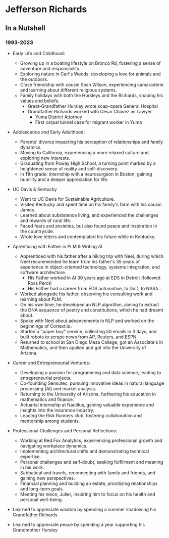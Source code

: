 # Jefferson Richards
## In a Nutshell
### 1993-2023


* Early Life and Childhood:
  * Growing up in a boating lifestyle on Bronco Rd, fostering a sense of adventure and responsibility.
  * Exploring nature in Carl's Woods, developing a love for animals and the outdoors.
  * Close friendship with cousin Sean Wilson, experiencing camaraderie and learning about different religious systems.
  * Family holidays with both the Hursleys and the Richards, shaping his values and beliefs.
    - Great-Grandfather Hursley wrote soap-opera General Hospital
    - Grandfather Richards worked with Cesar Chavez as Lawyer
        * Yuma District Attorney
        * First carpal tunnel case for migrant worker in Yuma

* Adolescence and Early Adulthood:
  * Parents' divorce impacting his perception of relationships and family dynamics.
  * Moving to California, experiencing a more relaxed culture and exploring new interests.
  * Graduating from Poway High School, a turning point marked by a heightened sense of reality and self-discovery.
  * In 11th grade: internship with a neurosurgeon in Boston, gaining humility and a deeper appreciation for life.
  
* UC Davis & Kentucky
    * Went to UC Davis for Sustainable Agriculture.
    * Visited Kentucky and spent time on his family's farm with his cousin James.
    * Learned about subsistence living, and experienced the challenges and rewards of rural life.
    * Faced fears and anxieties, but also found peace and inspiration in the countryside.
    * Wrote love letters and contemplated his future while in Kentucky.

* Aprenticing with Father in PLM & Writing AI
    * Apprenticed with his father after a hiking trip with Neel, during which Neel recommended he learn from his father's 35 years of experience in object-oriented technology, systems integration, and software architecture.
        - His Father worked in AI 30 years ago at EDS in Detroit (followed Ross Perot)
        - His Father had a career from EDS automotive, to DoD, to NASA...
    * Worked alongside his father, observing his consulting work and learning about PLM.
    * On his own time, he developed an NLP algorithm, aiming to extract the DNA sequence of poetry and constitutions, which he had dreamt about.
    * Spoke with Neel about advancements in NLP and worked on the beginnings of Cortext.io.
    * Started a "paper boy" service, collecting 50 emails in 3 days, and built robots to scrape news from AP, Reuters, and ESPN.
    * Returned to school at San Diego Mesa College, got an Associate's in Mathematics, and then applied and got into the University of Arizona.

* Career and Entrepreneurial Ventures:
  * Developing a passion for programming and data science, leading to entrepreneurial projects.
  * Co-founding Sensutec, pursuing innovative ideas in natural language processing (AI) and market analysis.
  * Returning to the University of Arizona, furthering his education in mathematics and finance.
  * Actuarial internship at Nautilus, gaining valuable experience and insights into the insurance industry.
  * Leading the Risk Runners club, fostering collaboration and mentorship among students.

* Professional Challenges and Personal Reflections:
  * Working at Red Fox Analytics, experiencing professional growth and navigating workplace dynamics.
  * Implementing architectural shifts and demonstrating technical expertise.
  * Personal challenges and self-doubt, seeking fulfillment and meaning in his work.
  * Sabbatical and travels, reconnecting with family and friends, and gaining new perspectives.
  * Financial planning and building an estate, prioritizing relationships and long-term goals.
  * Meeting his niece, Juliet, inspiring him to focus on his health and personal well-being.

* Learned to appreciate wisdom by spending a summer shadowing his Grandfather Richards
* Learned to appreciate peace by spending a year supporting his Grandmother Hursley